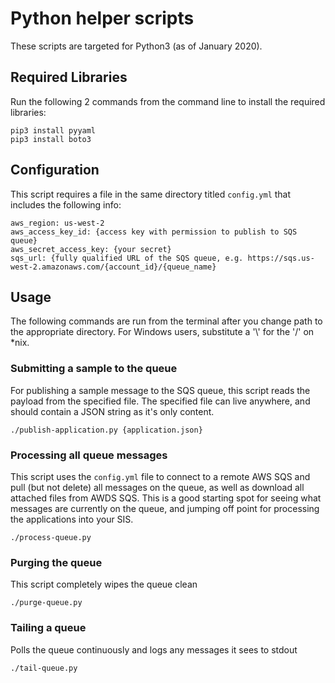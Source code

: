 # Python helper scripts
These scripts are targeted for Python3 (as of January 2020).

## Required Libraries
Run the following 2 commands from the command line to install the required libraries:
```
pip3 install pyyaml
pip3 install boto3
```
## Configuration
This script requires a file in the same directory titled `config.yml` that includes the following info:
```
aws_region: us-west-2
aws_access_key_id: {access key with permission to publish to SQS queue}
aws_secret_access_key: {your secret}
sqs_url: {fully qualified URL of the SQS queue, e.g. https://sqs.us-west-2.amazonaws.com/{account_id}/{queue_name}
```

## Usage
The following commands are run from the terminal after you change path to the appropriate directory.
For Windows users, substitute a '\\' for the '/' on *nix.
### Submitting a sample to the queue
For publishing a sample message to the SQS queue, this script reads the payload
from the specified file. The specified file can live anywhere, and should contain a JSON string as it's
only content.
```
./publish-application.py {application.json}
```

### Processing all queue messages
This script uses the `config.yml` file to connect to a remote AWS SQS and pull
(but not delete) all messages on the queue, as well as download all attached files
from AWDS SQS. This is a good starting spot for seeing what messages
are currently on the queue, and jumping off point for
processing the applications into your SIS.
```
./process-queue.py
```

### Purging the queue
This script completely wipes the queue clean
```
./purge-queue.py
```

### Tailing a queue
Polls the queue continuously and logs any messages it sees to stdout
```
./tail-queue.py
```
